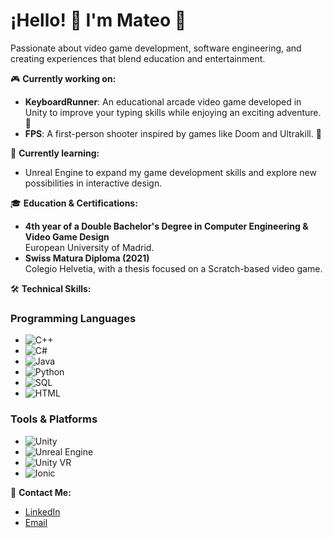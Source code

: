 # ¡Hello! 👋 I'm Mateo 🚀

Passionate about video game development, software engineering, and creating experiences that blend education and entertainment.

🎮 **Currently working on:**
- **KeyboardRunner**: An educational arcade video game developed in Unity to improve your typing skills while enjoying an exciting adventure. 🌟
- **FPS**: A first-person shooter inspired by games like Doom and Ultrakill. 🔫

🌱 **Currently learning:**
- Unreal Engine to expand my game development skills and explore new possibilities in interactive design.

🎓 **Education & Certifications:**
- **4th year of a Double Bachelor's Degree in Computer Engineering & Video Game Design**  
  European University of Madrid.
- **Swiss Matura Diploma (2021)**  
  Colegio Helvetia, with a thesis focused on a Scratch-based video game.

🛠️ **Technical Skills:**

### Programming Languages
- ![C++](https://img.shields.io/badge/-C++-00599C?style=flat-square&logo=c%2B%2B&logoColor=white)
- ![C#](https://img.shields.io/badge/-C%23-239120?style=flat-square&logo=c-sharp&logoColor=white)
- ![Java](https://img.shields.io/badge/-Java-007396?style=flat-square&logo=java&logoColor=white)
- ![Python](https://img.shields.io/badge/-Python-3776AB?style=flat-square&logo=python&logoColor=white)
- ![SQL](https://img.shields.io/badge/-SQL-4479A1?style=flat-square&logo=MySQL&logoColor=white)
- ![HTML](https://img.shields.io/badge/-HTML-E34F26?style=flat-square&logo=html5&logoColor=white)

### Tools & Platforms
- ![Unity](https://img.shields.io/badge/-Unity-000000?style=flat-square&logo=unity&logoColor=white)
- ![Unreal Engine](https://img.shields.io/badge/-Unreal%20Engine-0E1128?style=flat-square&logo=unreal-engine&logoColor=white)
- ![Unity VR](https://img.shields.io/badge/-Unity%20VR-000000?style=flat-square&logo=unity&logoColor=white)
- ![Ionic](https://img.shields.io/badge/-Ionic-3880FF?style=flat-square&logo=ionic&logoColor=white)

📧 **Contact Me:**
- [LinkedIn](https://www.linkedin.com/in/mateo-galvis-guayana/)
- [Email](mailto:mateogalvisgamedev@gmail.com)
